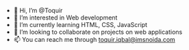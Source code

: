 - 👋 Hi, I’m @Toquir
- 👀 I’m interested in Web development
- 🌱 I’m currently learning HTML, CSS, JavaScript
- 💞️ I’m looking to collaborate on projects on web applications
- 📫 You can reach me through toquir.iqbal@imsnoida.com

<!---
Toquir/Toquir is a ✨ special ✨ repository because its `README.md` (this file) appears on your GitHub profile.
You can click the Preview link to take a look at your changes.
--->
